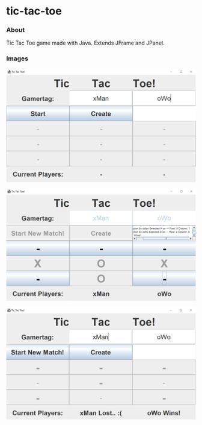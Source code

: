 # tic-tac-toe

### About 

Tic Tac Toe game made with Java. Extends JFrame and JPanel.

### Images

![before start of game](assets/before-start.png)

![mid match of game](assets/mid-match.png)

![end of game](assets/o-lost.png)